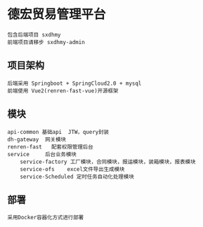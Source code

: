 

# 德宏贸易管理平台

    包含后端项目 sxdhmy
    前端项目请移步 sxdhmy-admin

## 项目架构

    后端采用 Springboot + SpringCloud2.0 + mysql
    前端使用 Vue2(renren-fast-vue)开源框架
    
    
## 模块

    api-common 基础api  JTW，query封装
    dh-gateway  网关模块
    renren-fast   配套权限管理后台
    service     后台业务模块
        service-factory 工厂模块，合同模块，报运模块，装箱模块，报表模块
        service-ofs    excel文件导出生成模块
        service-Scheduled 定时任务自动化处理模块 
        
        
## 部署 

    采用Docker容器化方式进行部署    
    